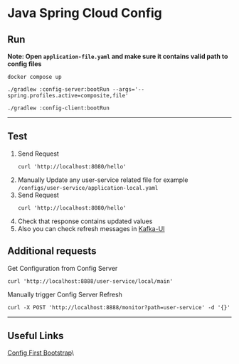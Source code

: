 # Java Spring Cloud Config

## Run

**Note: Open `application-file.yaml` and make sure it contains valid path to config files**

```shell
docker compose up
```
```shell
./gradlew :config-server:bootRun --args='--spring.profiles.active=composite,file'
```
```shell
./gradlew :config-client:bootRun
```

---
## Test

1. Send Request
    ```shell
    curl 'http://localhost:8080/hello'
    ```
2. Manually Update any user-service related file for example `/configs/user-service/application-local.yaml`
3. Send Request
    ```shell
    curl 'http://localhost:8080/hello'
    ```
4. Check that response contains updated values
5. Also you can check refresh messages in [Kafka-UI](http://localhost:9000)

## Additional requests
Get Configuration from Config Server 
```shell
curl 'http://localhost:8888/user-service/local/main'
```
Manually trigger Config Server Refresh
```shell
curl -X POST 'http://localhost:8888/monitor?path=user-service' -d '{}'
```


---
## Useful Links
[Config First Bootstrap](https://docs.spring.io/spring-cloud-config/docs/current/reference/html/#config-first-bootstrap)\

